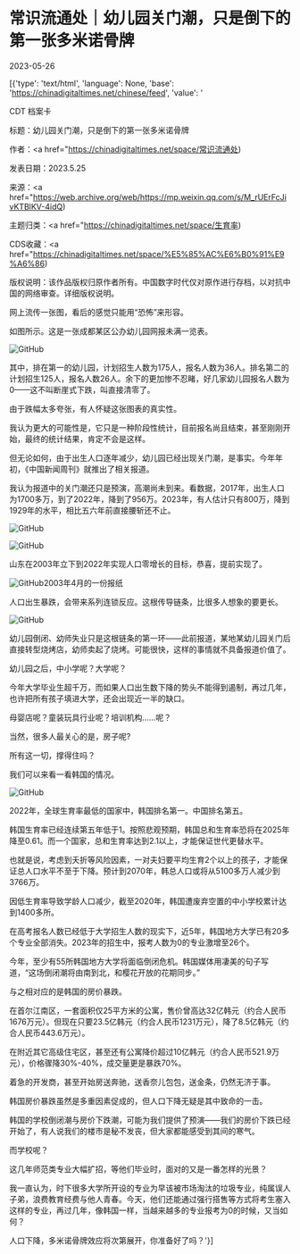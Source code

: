 # 常识流通处｜幼儿园关门潮，只是倒下的第一张多米诺骨牌

2023-05-26

[{'type': 'text/html', 'language': None, 'base': 'https://chinadigitaltimes.net/chinese/feed', 'value': '

CDT 档案卡

标题：幼儿园关门潮，只是倒下的第一张多米诺骨牌

作者：<a href="https://chinadigitaltimes.net/space/常识流通处)

发表日期：2023.5.25

来源：<a href="https://web.archive.org/web/https://mp.weixin.qq.com/s/M_rUErFcJivKTBlKV-4idQ)

主题归类：<a href="https://chinadigitaltimes.net/space/生育率)

CDS收藏：<a href="https://chinadigitaltimes.net/space/%E5%85%AC%E6%B0%91%E9%A6%86)

版权说明：该作品版权归原作者所有。中国数字时代仅对原作进行存档，以对抗中国的网络审查。详细版权说明。





网上流传一张图，看后的感觉只能用“恐怖”来形容。

如图所示。这是一张成都某区公办幼儿园网报未满一览表。

![GitHub](https://chinadigitaltimes.net/chinese/files/2023/05/post-696480-64712c5cc969e.)

其中，排在第一的幼儿园，计划招生人数为175人，报名人数为36人。排名第二的计划招生125人，报名人数26人。余下的更加惨不忍睹，好几家幼儿园报名人数为0——这不叫断崖式下跌，叫直接清零了。

由于跌幅太多夸张，有人怀疑这张图表的真实性。

我认为更大的可能性是，它只是一种阶段性统计，目前报名尚且结束，甚至刚刚开始，最终的统计结果，肯定不会是这样。

但无论如何，由于出生人口逐年减少，幼儿园已经出现关门潮，是事实。今年年初，《中国新闻周刊》就推出了相关报道。

我认为报道中的关门潮还只是预演，高潮尚未到来。看数据，2017年，出生人口为1700多万，到了2022年，降到了956万。2023年，有人估计只有800万，降到1929年的水平，相比五六年前直接腰斩还不止。

![GitHub](https://chinadigitaltimes.net/chinese/files/2023/05/post-696480-64712c5cd4bea.)

![GitHub](https://chinadigitaltimes.net/chinese/files/2023/05/post-696480-64712c5cdf020.)

山东在2003年立下到2022年实现人口零增长的目标，恭喜，提前实现了。

![GitHub](https://chinadigitaltimes.net/chinese/files/2023/05/post-696480-64712c5d01f0c.png)2003年4月的一份报纸

人口出生暴跌，会带来系列连锁反应。这根传导链条，比很多人想象的要更长。

![GitHub](https://chinadigitaltimes.net/chinese/files/2023/05/post-696480-64712c5d167c6.)

幼儿园倒闭、幼师失业只是这根链条的第一环——此前报道，某地某幼儿园关门后直接转型烧烤店，幼师卖起了烧烤。可能很快，这样的事情就不具备报道价值了。

幼儿园之后，中小学呢？大学呢？

今年大学毕业生超千万，而如果人口出生数下降的势头不能得到遏制，再过几年，也许把所有孩子填进大学，还会出现近一半的缺口。

母婴店呢？童装玩具行业呢？培训机构……呢？

当然，很多人最关心的是，房子呢?

所有这一切，撑得住吗？

我们可以来看一看韩国的情况。

![GitHub](https://chinadigitaltimes.net/chinese/files/2023/05/post-696480-64712c5d1f5a8.)

2022年，全球生育率最低的国家中，韩国排名第一。中国排名第五。

韩国生育率已经连续第五年低于1。按照悲观预期，韩国总和生育率恐将在2025年降至0.61。而一个国家，总和生育率达到2.1以上，才能保证世代更替水平。

也就是说，考虑到夭折等风险因素，一对夫妇要平均生育2个以上的孩子，才能保证总人口水平不至于下降。预计到2070年，韩总人口或将从5100多万人减少到3766万。

因低生育率导致学龄人口减少，截至2020年，韩国遭废弃空置的中小学校累计达到1400多所。

在高考报名人数已经低于大学招生人数的现实下，近5年，韩国地方大学已有20多个专业全部消失。2023年的招生中，报考人数为0的专业激增至26个。

今年，至少有55所韩国地方大学将面临倒闭危机。韩国媒体用凄美的句子写道，“这场倒闭潮将由南到北，和樱花开放的花期同步。”

与之相对应的是韩国的房价暴跌。

在首尔江南区，一套面积仅25平方米的公寓，售价曾高达32亿韩元（约合人民币1676万元）。但现在只要23.5亿韩元（约合人民币1231万元），降了8.5亿韩元（约合人民币443.6万元）。

在附近其它高级住宅区，甚至还有公寓降价超过10亿韩元（约合人民币521.9万元），价格骤降30%-40%，成交量更是暴跌70%。

着急的开发商，甚至开始房送奔驰，送香奈儿包包，送金条，仍然无济于事。

韩国房价暴跌虽然是多重因素促成的，但人口下降无疑是其中致命的一击。

韩国的学校倒闭潮与房价下跌潮，可能为我们提供了预演——我们的房价下跌已经开始了，有人说我们的楼市是秘不发丧，但大家都能感受到其间的寒气。

而学校呢？

这几年师范类专业大幅扩招，等他们毕业时，面对的又是一番怎样的光景？

我一直认为，时下很多大学所开设的专业为早该被市场淘汰的垃圾专业，纯属误人子弟，浪费教育经费与他人青春。今天，他们还能通过强行搭售等方式将考生塞入这样的专业，再过几年，像韩国一样，当越来越多的专业报考为0的时候，又当如何？

人口下降，多米诺骨牌效应将次第展开，你准备好了吗？'}]